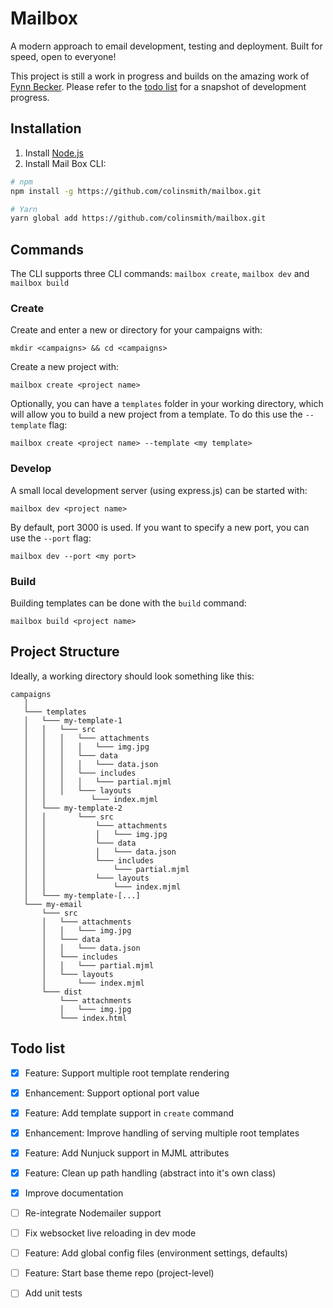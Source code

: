 # Mailbox

A modern approach to email development, testing and deployment. Built for speed, open to everyone!

This project is still a work in progress and builds on the amazing work of [Fynn Becker](https://github.com/mvsde/mailbox). Please refer to the [todo list](#todo-list) for a snapshot of development progress.


## Installation

1. Install [Node.js](https://nodejs.org)
2. Install Mail Box CLI:

```bash
# npm
npm install -g https://github.com/colinsmith/mailbox.git

# Yarn
yarn global add https://github.com/colinsmith/mailbox.git
```

## Commands

The CLI supports three CLI commands: `mailbox create`, `mailbox dev` and `mailbox build`

### Create

Create and enter a new or directory for your campaigns with:

`mkdir <campaigns> && cd <campaigns>`

Create a new project with:

`mailbox create <project name>`

Optionally, you can have a `templates` folder in your working directory, which will allow you to build a new project from a template. To do this use the `--template` flag:

`mailbox create <project name> --template <my template>`

### Develop

A small local development server (using express.js) can be started with:

`mailbox dev <project name>`

By default, port 3000 is used. If you want to specify a new port, you can use the `--port` flag:

`mailbox dev --port <my port>`

### Build

Building templates can be done with the `build` command:

`mailbox build <project name>`


## Project Structure

Ideally, a working directory should look something like this:

```
campaigns
   │
   └─── templates
   │   └─── my-template-1
   │   │   └─── src
   │   │   │   └─── attachments
   │   │   │   │   └─── img.jpg
   │   │   │   └─── data
   │   │   │   │   └─── data.json
   │   │   │   └─── includes
   │   │   │   │   └─── partial.mjml
   │   │   │   └─── layouts
   │   │          └─── index.mjml
   │   └─── my-template-2
   │   │       └─── src
   │   │           └─── attachments
   │   │           │   └─── img.jpg
   │   │           └─── data
   │   │           │   └─── data.json
   │   │           └─── includes
   │   │               └─── partial.mjml
   │   │           └─── layouts
   │   │               └─── index.mjml
   │   └─── my-template-[...]
   └─── my-email
       └─── src
       │   └─── attachments
       │   │   └─── img.jpg
       │   └─── data
       │   │   └─── data.json
       │   └─── includes
       │   │   └─── partial.mjml
       │   └─── layouts
       │       └─── index.mjml
       └─── dist
           └─── attachments
           │   └─── img.jpg
           └─── index.html
```

## Todo list

- [x] Feature: Support multiple root template rendering
- [x] Enhancement: Support optional port value
- [x] Feature: Add template support in `create` command
- [x] Enhancement: Improve handling of serving multiple root templates
- [x] Feature: Add Nunjuck support in MJML attributes
- [x] Feature: Clean up path handling (abstract into it's own class)
- [x] Improve documentation

- [ ] Re-integrate Nodemailer support
- [ ] Fix websocket live reloading in dev mode
- [ ] Feature: Add global config files (environment settings, defaults)
- [ ] Feature: Start base theme repo (project-level)
- [ ] Add unit tests
